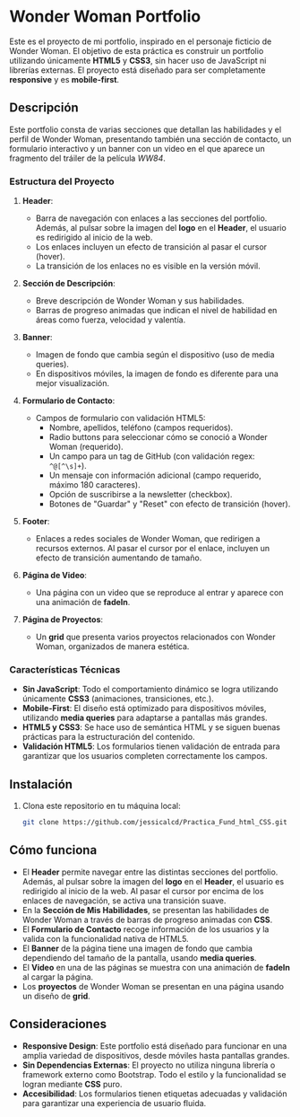 # Wonder Woman Portfolio

Este es el proyecto de mi portfolio, inspirado en el personaje ficticio de Wonder Woman. El objetivo de esta práctica es construir un portfolio utilizando únicamente **HTML5** y **CSS3**, sin hacer uso de JavaScript ni librerías externas. El proyecto está diseñado para ser completamente **responsive** y es **mobile-first**.

## Descripción

Este portfolio consta de varias secciones que detallan las habilidades y el perfil de Wonder Woman, presentando también una sección de contacto, un formulario interactivo y un banner con un video en el que aparece un fragmento del tráiler de la película *WW84*.

### Estructura del Proyecto

1. **Header**:
   - Barra de navegación con enlaces a las secciones del portfolio. Además, al pulsar sobre la imagen del **logo** en el **Header**, el usuario es redirigido al inicio de la web.
   - Los enlaces incluyen un efecto de transición al pasar el cursor (hover).
   - La transición de los enlaces no es visible en la versión móvil.

2. **Sección de Descripción**:
   - Breve descripción de Wonder Woman y sus habilidades.
   - Barras de progreso animadas que indican el nivel de habilidad en áreas como fuerza, velocidad y valentía.

3. **Banner**:
   - Imagen de fondo que cambia según el dispositivo (uso de media queries).
   - En dispositivos móviles, la imagen de fondo es diferente para una mejor visualización.

4. **Formulario de Contacto**:
   - Campos de formulario con validación HTML5:
     - Nombre, apellidos, teléfono (campos requeridos).
     - Radio buttons para seleccionar cómo se conoció a Wonder Woman (requerido).
     - Un campo para un tag de GitHub (con validación regex: `^@[^\s]+`).
     - Un mensaje con información adicional (campo requerido, máximo 180 caracteres).
     - Opción de suscribirse a la newsletter (checkbox).
     - Botones de "Guardar" y "Reset" con efecto de transición (hover).

5. **Footer**:
   - Enlaces a redes sociales de Wonder Woman, que redirigen a recursos externos. Al pasar el cursor por el enlace, incluyen un efecto de transición aumentando de tamaño.

6. **Página de Video**:
   - Una página con un video que se reproduce al entrar y aparece con una animación de **fadeIn**.

7. **Página de Proyectos**:
   - Un **grid** que presenta varios proyectos relacionados con Wonder Woman, organizados de manera estética.

### Características Técnicas

- **Sin JavaScript**: Todo el comportamiento dinámico se logra utilizando únicamente **CSS3** (animaciones, transiciones, etc.).
- **Mobile-First**: El diseño está optimizado para dispositivos móviles, utilizando **media queries** para adaptarse a pantallas más grandes.
- **HTML5 y CSS3**: Se hace uso de semántica HTML y se siguen buenas prácticas para la estructuración del contenido.
- **Validación HTML5**: Los formularios tienen validación de entrada para garantizar que los usuarios completen correctamente los campos.

## Instalación

1. Clona este repositorio en tu máquina local:

   ```bash
   git clone https://github.com/jessicalcd/Practica_Fund_html_CSS.git

## Cómo funciona

- El **Header** permite navegar entre las distintas secciones del portfolio. Además, al pulsar sobre la imagen del **logo** en el **Header**, el usuario es redirigido al inicio de la web. Al pasar el cursor por encima de los enlaces de navegación, se activa una transición suave.
- En la **Sección de Mis Habilidades**, se presentan las habilidades de Wonder Woman a través de barras de progreso animadas con **CSS**.
- El **Formulario de Contacto** recoge información de los usuarios y la valida con la funcionalidad nativa de HTML5.
- El **Banner** de la página tiene una imagen de fondo que cambia dependiendo del tamaño de la pantalla, usando **media queries**.
- El **Video** en una de las páginas se muestra con una animación de **fadeIn** al cargar la página.
- Los **proyectos** de Wonder Woman se presentan en una página usando un diseño de **grid**.

## Consideraciones

- **Responsive Design**: Este portfolio está diseñado para funcionar en una amplia variedad de dispositivos, desde móviles hasta pantallas grandes.
- **Sin Dependencias Externas**: El proyecto no utiliza ninguna librería o framework externo como Bootstrap. Todo el estilo y la funcionalidad se logran mediante **CSS** puro.
- **Accesibilidad**: Los formularios tienen etiquetas adecuadas y validación para garantizar una experiencia de usuario fluida.



